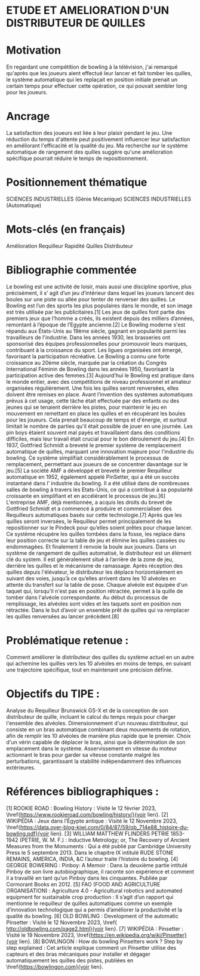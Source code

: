 # ETUDE ET AMELIORATION D'UN DISTRIBUTEUR DE QUILLES

# Motivation 
En regardant une compétition de bowling à la télévision, j'ai remarqué qu'après que les joueurs aient effectué leur lancer et fait tomber les quilles, le système automatique qui les replaçait en position initiale prenait un certain temps pour effectuer cette opération, ce qui pouvait sembler long pour les joueurs.

# Ancrage
La satisfaction des joueurs est liée à leur plaisir pendant le jeu. Une réduction du temps d'attente peut positivement influencer leur satisfaction en améliorant l'efficacité et la qualité du jeu. Ma recherche sur le système automatique de rangement des quilles suggère qu'une amélioration spécifique pourrait réduire le temps de repositionnement.

# Positionnement thématique
SCIENCES INDUSTRIELLES (Génie Mécanique)
SCIENCES INDUSTRIELLES (Automatique)

# Mots-clés (en français)
Amélioration
Requilleur
Rapidité
Quilles
Distributeur
 
# Bibliographie commentée
Le bowling est une activité de loisir, mais aussi une discipline sportive, plus précisément, il s’ agit d’un jeu d’intérieur dans lequel les joueurs lancent des boules sur une piste ou allée pour tenter de renverser des quilles. Le Bowling est l’un des sports les plus populaires dans le monde, et son image est très utilisée par les publicitaires.[1]
Les jeux de quilles font partie des premiers jeux que l’homme a créés, ils existent depuis des milliers d’années, remontant à l’époque de l’Egypte ancienne.[2] Le Bowling moderne s'est répandu aux États-Unis au 19ème siècle, gagnant en popularité parmi les travailleurs de l'industrie. Dans les années 1930, les brasseries ont sponsorisé des équipes professionnelles pour promouvoir leurs marques, contribuant à la croissance du sport. Les ligues organisées ont émergé, favorisant la participation récréative. Le Bowling a connu une forte croissance au 20ème siècle, marquée par la création du Congrès International Féminin de Bowling dans les années 1950, favorisant la participation active des femmes.[3] Aujourd’hui le Bowling est pratique dans le monde entier, avec des compétitions de niveau professionnel et amateur organisées régulièrement.
Une fois les quilles seront renversées, elles doivent être remises en place. Avant l’invention des systèmes automatiques prévus à cet usage, cette tâche était effectuée par des enfants ou des jeunes qui se tenaient derrière les pistes, pour maintenir le jeu en mouvement en remettant en place les quilles et en récupérant les boules pour les joueurs. Cela prenait beaucoup de temps et d'énergie, et surtout limitait le nombre de parties qu'il était possible de jouer en une journée. Les pin boys étaient souvent mal payés et travaillaient dans des conditions difficiles, mais leur travail était crucial pour le bon déroulement du jeu.[4] 
En 1937, Gottfried Schmidt a breveté le premier système de remplacement automatique de quilles, marquant une innovation majeure pour l'industrie du bowling. Ce système simplifiait considérablement le processus de remplacement, permettant aux joueurs de se concentrer davantage sur le jeu.[5] La société AMF a développé et breveté le premier Requilleur automatique en 1952, également appelé PinSetter, qui a été un succès instantané dans l’ industrie du bowling. Il a été utilisé dans de nombreuses salles de bowling à travers les Etats-Unis, ce qui a contribué à sa popularité croissante en simplifiant et en accélérant le processus de jeu.[6] L'entreprise AMF, déjà mentionnée, a acquis les droits du brevet de Gottfried Schmidt et a commencé à produire et commercialiser des Requilleurs automatiques basés sur cette technologie.[7]
Après que les quilles seront inversées, le Requilleur permet principalement de les repositionner sur le Pindeck pour qu’elles soient prêtes pour chaque lancer. Ce système récupère les quilles tombées dans la fosse, les replace dans leur position correcte sur la table de jeu et élimine les quilles cassées ou endommagées. Et finalement il renvoie la boule aux joueurs. Dans un système de rangement de quilles automatisé, le distributeur est un élément clé du system. Il est généralement situé à l’arrière de la zone de jeu, derrière les quilles et le mécanisme de ramassage. Après réception des quilles depuis l'élévateur, le distributeur les déplace horizontalement en suivant des voies, jusqu’à ce qu’elles arrivent dans les 10 alvéoles en attente du transfert sur la table de pose. Chaque alvéole est équipée d'un taquet qui, lorsqu'il n'est pas en position rétractée, permet à la quille de tomber dans l'alvéole correspondante. Au début du processus de remplissage, les alvéoles sont vides et les taquets sont en position non rétractée. Dans le but d’avoir un ensemble prêt de quilles qui va remplacer les quilles renversées au lancer précèdent.[8] 

# Problématique retenue :
Comment améliorer le distributeur des quilles du système actuel en un autre qui achemine les quilles vers les 10 alvéoles en moins de temps, en suivant une trajectoire spécifique, tout en maintenant une précision définie.

# Objectifs du TIPE : 
Analyse du Requilleur Brunswick GS-X et de la conception de son distributeur de quille, incluant le calcul du temps requis pour charger l'ensemble des alvéoles.
Dimensionnement d'un nouveau distributeur, qui consiste en un bras automatique combinant deux mouvements de rotation, afin de remplir les 10 alvéoles de manière plus rapide que le premier.
Choix d'un vérin capable de déplacer le bras, ainsi que la détermination de son emplacement dans le système.
Asservissement en vitesse du moteur actionnant le bras pour garder sa vitesse constante malgré les perturbations, garantissant la stabilité indépendamment des influences extérieures.

# Références bibliographiques :
$[1]$ ROOKIE ROAD : Bowling History : Visité le 12 février 2023, \href{https://www.rookieroad.com/bowling/history/}{voir lien}.
$[2]$ WIKIPÉDIA : Jeux dans l’Égypte antique : Visité le 12 Novembre 2023, \href{https://data.over-blog-kiwi.com/0/84/87/59/ob_714e88_histoire-du-bowling.pdf}{voir lien}.
$[3]$ WILLIAM MATTHEW FLINDERS PETRIE 1853-1942 (PETRIE, W. M. F.) : Inductive Metrology; or, The Recovery of Ancient Measures from the Monuments : Qui a été publié par Cambridge University Press le 5 septembre 2013. Dans le chapitre IX intitulé RUDE STONE REMAINS, AMERICA, INDIA, \&C l’auteur traite l’histoire du bowling.
$[4]$ GEORGE BOWERING : Pinboy: A Memoir : Dans la deuxième partie intitulé Pinboy de son livre autobiographique, il raconte son expérience et comment il a travaillé en tant qu’un Pinboy dans les cinquantes. Publiée par Cormorant Books en 2012.
$[5]$ FAO (FOOD AND AGRICULTURE ORGANISATION) : Agriculture 4.0 - Agricultural robotics and automated equipment for sustainable crop production : Il s’agit d’un rapport qui  mentionne le requilleur de quilles automatiques comme un exemple  d’innovation technologique  qui a permis d’améliorer la productivité et la qualité du bowling.
$[6]$ OLD BOWLING : Development of the automatic Pinsetter : Visité le 12 Novembre 2023, \href{ http://oldbowling.com/page2.html}{voir lien}.
$[7]$ WIKIPÉDIA : Pinsetter : Visité le 19 Novembre 2023, \href{https://en.wikipedia.org/wiki/Pinsetter}{voir lien}.
$[8]$ BOWLINGON : How do bowling Pinsetters work ? Step by step explained : Cet article  explique comment un Pinsetter utilise des capteurs et des bras mécaniques pour installer et dégager automatiquement les quilles des pistes, publiées en \href{https://bowlingon.com}{voir lien}.
